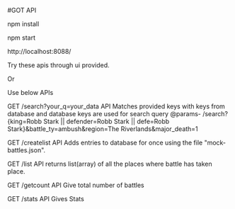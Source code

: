 
#GOT API

npm install

npm start

http://localhost:8088/

Try these apis through ui provided.

Or

Use below APIs

GET /search?your_q=your_data  API 
Matches provided keys  with keys from database and database keys are used for search query
@params- /search?{king=Robb Stark || defender=Robb Stark || defe=Robb Stark}&battle_ty=ambush&region=The Riverlands&major_death=1

GET /createlist API
Adds entries to database for once using the file "mock-battles.json".  

GET /list API
returns list(array) of all the places where battle has taken place.

GET /getcount API
Give total number of battles

GET /stats API
Gives Stats



